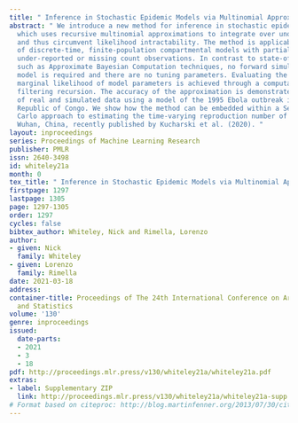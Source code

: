 ```yaml
---
title: " Inference in Stochastic Epidemic Models via Multinomial Approximations "
abstract: " We introduce a new method for inference in stochastic epidemic models
  which uses recursive multinomial approximations to integrate over unobserved variables
  and thus circumvent likelihood intractability. The method is applicable to a class
  of discrete-time, finite-population compartmental models with partial, randomly
  under-reported or missing count observations. In contrast to state-of-the-art alternatives
  such as Approximate Bayesian Computation techniques, no forward simulation of the
  model is required and there are no tuning parameters. Evaluating the approximate
  marginal likelihood of model parameters is achieved through a computationally simple
  filtering recursion. The accuracy of the approximation is demonstrated through analysis
  of real and simulated data using a model of the 1995 Ebola outbreak in the Democratic
  Republic of Congo. We show how the method can be embedded within a Sequential Monte
  Carlo approach to estimating the time-varying reproduction number of COVID-19 in
  Wuhan, China, recently published by Kucharski et al. (2020). "
layout: inproceedings
series: Proceedings of Machine Learning Research
publisher: PMLR
issn: 2640-3498
id: whiteley21a
month: 0
tex_title: " Inference in Stochastic Epidemic Models via Multinomial Approximations "
firstpage: 1297
lastpage: 1305
page: 1297-1305
order: 1297
cycles: false
bibtex_author: Whiteley, Nick and Rimella, Lorenzo
author:
- given: Nick
  family: Whiteley
- given: Lorenzo
  family: Rimella
date: 2021-03-18
address: 
container-title: Proceedings of The 24th International Conference on Artificial Intelligence
  and Statistics
volume: '130'
genre: inproceedings
issued:
  date-parts:
  - 2021
  - 3
  - 18
pdf: http://proceedings.mlr.press/v130/whiteley21a/whiteley21a.pdf
extras:
- label: Supplementary ZIP
  link: http://proceedings.mlr.press/v130/whiteley21a/whiteley21a-supp.zip
# Format based on citeproc: http://blog.martinfenner.org/2013/07/30/citeproc-yaml-for-bibliographies/
---
```

